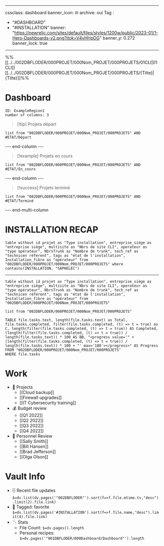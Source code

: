 
---
cssclass: dashboard
banner_icon: 🌐
archive: oui
Tag : 
- "#DASHBOARD"
- "#INSTALLATION"
banner: "https://newrelic.com/sites/default/files/styles/1200w/public/2023-01/1-Hero-Dashboards-v2.png?itok=V4vHHpDG"
banner_y: 0.272
banner_lock: true
---

%%
[[../../002DBFLODER/000PROJET/000Nom_PROJET/000PROJETS/01CLI|01CLI]]
[[../../002DBFLODER/000PROJET/000Nom_PROJET/000PROJETS/{Tilte}|{Tilte}]]%%
# Dashboard

```start-multi-column
ID: ExampleRegion1
number of columns: 3
```

>[!tip] Projets départ
```dataview
list from "002DBFLODER/000PROJET/000Nom_PROJET/000PROJETS" AND #ETAT/Départ 
```
--- end-column ---

> [!example] Projets en cours
```dataview
list from "002DBFLODER/000PROJET/000Nom_PROJET/000PROJETS" AND #ETAT/En_cours 
```
--- end-column ---
> [!success]    Projets terminé
> 
```dataview
list from "002DBFLODER/000PROJET/000Nom_PROJET/000PROJETS" AND #ETAT/Terminé 
```

--- end-multi-column

# INSTALLATION RECAP


```dataview
table without id projet as "Type installation", entreprise_siège as "entreprise siège", multisite as "Nbrs de site CLI", operateur as "type opérateur", NbrsTrunk as "Nombre de trunk", tech_ref as "technicen référent", tags as "état de l'installation", Installation_fibre as "opérateur" from "002DBFLODER/000PROJET/000Nom_PROJET/000PROJETS" where contains(INSTALLATION, "SAPHELEC") 
```

---

```dataview
table without id projet as "Type installation", entreprise_siège as "entreprise siège", multisite as "Nbrs de site CLI", operateur as "type opérateur", NbrsTrunk as "Nombre de trunk", tech_ref as "technicen référent", tags as "état de l'installation", Installation_fibre as "opérateur" from "002DBFLODER/000PROJET/000Nom_PROJET/000PROJETS" 

```

```dataview
list from "002DBFLODER/000PROJET/000Nom_PROJET/000PROJETS"
```



```dataview
TABLE file.tasks.text, length(file.tasks.text) as Total, file.tasks.completed, filter(file.tasks.completed, (t) => t = true) as C, length(filter(file.tasks.completed, (t) => t = true)) AS Completed, (length(filter(file.tasks.completed, (t) => t = true)) / length(file.tasks.text)) * 100 AS BB, "<progress value='" + (length(filter(file.tasks.completed, (t) => t = true)) / length(file.tasks.text)) * 100 + "' max='100'></progress>" AS Progress
FROM "002DBFLODER/000PROJET/000Nom_PROJET/000PROJETS"
WHERE file.tasks
```



# Work
- 💼 Projects
	- [[Cloud backup]]
	- [[Firewall upgrades]]
	- [[IT Cybersecurity training]]
- 💰 Budget review
	- [[Q1 2022]]
	- [[Q2 2022]]
	- [[Q3 2022]]
	- [[Q4 2022]]
- 👥 Personnel Review
	- [[Sally Smith]]
	- [[Bill Hansen]]
	- [[Brad Jefferson]]
	- [[Olga Olson]]

# Vault Info
- 🗄️ Recent file updates
 `$=dv.list(dv.pages('"002DBFLODER"').sort(f=>f.file.mtime.ts,"desc").limit(2).file.link)`
- 🔖 Tagged:  favorite 
 `$=dv.list(dv.pages('#INSTALLATION').sort(f=>f.file.name,"desc").limit(4).file.link)`
- 〽️ Stats
	-  File Count: `$=dv.pages().length`
	-  Personal recipes: `$=dv.pages('"001DBFLODER/000Dashboard/Dashboard"').length`

